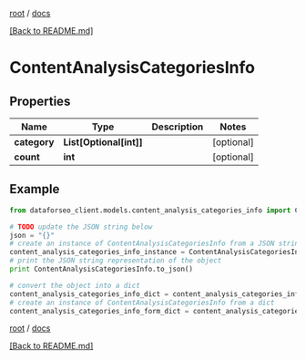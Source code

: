 [root](./../ "root") / [docs](./ "docs")

[[Back to README.md]](./../README.md "[Back to README.md]")

# ContentAnalysisCategoriesInfo

## Properties

Name | Type | Description | Notes
------------ | ------------- | ------------- | -------------
**category** | **List[Optional[int]]** |  | [optional]
**count** | **int** |  | [optional]

## Example

```python
from dataforseo_client.models.content_analysis_categories_info import ContentAnalysisCategoriesInfo

# TODO update the JSON string below
json = "{}"
# create an instance of ContentAnalysisCategoriesInfo from a JSON string
content_analysis_categories_info_instance = ContentAnalysisCategoriesInfo.from_json(json)
# print the JSON string representation of the object
print ContentAnalysisCategoriesInfo.to_json()

# convert the object into a dict
content_analysis_categories_info_dict = content_analysis_categories_info_instance.to_dict()
# create an instance of ContentAnalysisCategoriesInfo from a dict
content_analysis_categories_info_form_dict = content_analysis_categories_info.from_dict(content_analysis_categories_info_dict)
```

  

[root](./../ "root") / [docs](./ "docs")

[[Back to README.md]](./../README.md "[Back to README.md]")